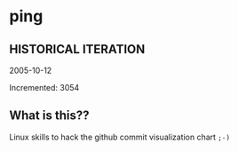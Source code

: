# ping

## HISTORICAL ITERATION
2005-10-12

Incremented: 3054

## What is this?? 
Linux skills to hack the github commit visualization chart `;-)`
